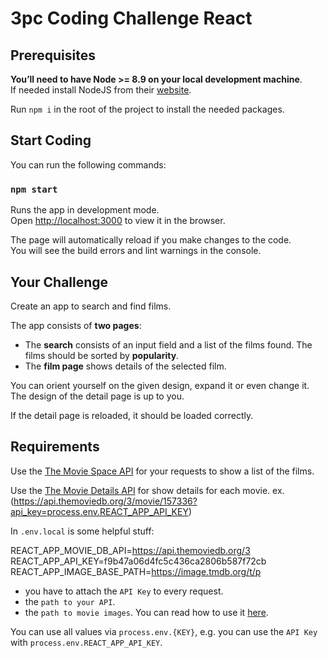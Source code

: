 # 3pc Coding Challenge React

## Prerequisites

**You’ll need to have Node >= 8.9 on your local development machine**.<br>
If needed install NodeJS from their [website](https://nodejs.org/en/).

Run `npm i` in the root of the project to install the needed packages.

## Start Coding

You can run the following commands:

### `npm start`

Runs the app in development mode.<br />
Open [http://localhost:3000](http://localhost:3000) to view it in the browser.

The page will automatically reload if you make changes to the code.<br />
You will see the build errors and lint warnings in the console.

## Your Challenge

Create an app to search and find films.

The app consists of **two pages**:

- The **search** consists of an input field and a list of the films found. The films should be sorted by **popularity**.
- The **film page** shows details of the selected film.

You can orient yourself on the given design, expand it or even change it.
The design of the detail page is up to you.

If the detail page is reloaded, it should be loaded correctly.

## Requirements

Use the [The Movie Space API](https://api.themoviedb.org/3/discover/movie?with_keywords=9882&&with_genres=18&&api_key=process.env.REACT_APP_API_KEY) for your requests to show a list of the films.


Use the [The Movie Details API](https://api.themoviedb.org/3/movie/{Movie_ID}?api_key=process.env.REACT_APP_API_KEY) for show details for each movie. 
ex. (https://api.themoviedb.org/3/movie/157336?api_key=process.env.REACT_APP_API_KEY)

In `.env.local` is some helpful stuff:

REACT_APP_MOVIE_DB_API=https://api.themoviedb.org/3
REACT_APP_API_KEY=f9b47a06d4fc5c436ca2806b587f72cb
REACT_APP_IMAGE_BASE_PATH=https://image.tmdb.org/t/p

- you have to attach the `API Key` to every request.
- the `path to your API`.
- the `path to movie images`. You can read how to use it [here](https://developers.themoviedb.org/3/getting-started/images).

You can use all values ​​via `process.env.{KEY}`, e.g. you can use the `API Key` with `process.env.REACT_APP_API_KEY`.